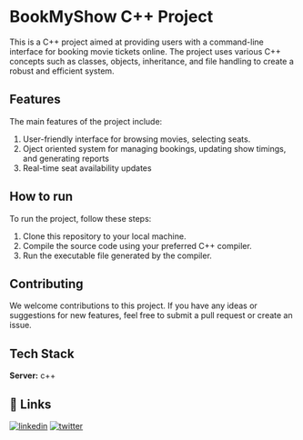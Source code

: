 
# BookMyShow C++ Project
This is a C++ project aimed at providing users with a command-line interface for booking movie tickets online. The project uses various C++ concepts such as classes, objects, inheritance, and file handling to create a robust and efficient system.
## Features

The main features of the project include:

1. User-friendly interface for browsing movies, selecting seats.
2. Oject oriented system for managing bookings, updating show timings, and generating reports
3. Real-time seat availability updates

## How to run
To run the project, follow these steps:

1. Clone this repository to your local machine.
2. Compile the source code using your preferred C++ compiler.
3. Run the executable file generated by the compiler.
## Contributing

We welcome contributions to this project. If you have any ideas or suggestions for new features, feel free to submit a pull request or create an issue.

## Tech Stack



**Server:** c++


## 🔗 Links

[![linkedin](https://img.shields.io/badge/linkedin-0A66C2?style=for-the-badge&logo=linkedin&logoColor=white)](https://www.linkedin.com/in/himanshu-gupta-4a5942201/)
[![twitter](https://img.shields.io/badge/twitter-1DA1F2?style=for-the-badge&logo=twitter&logoColor=white)](https://twitter.com/himanshu4030)


